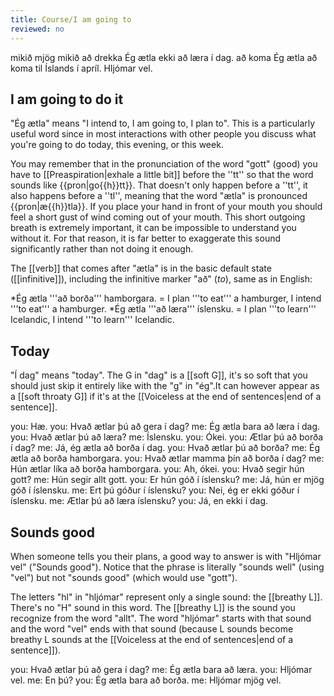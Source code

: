 ```yaml
---
title: Course/I am going to
reviewed: no
---
```

<vocabulary>
<!-- Ég ætla að elda . -->
mikið
mjög mikið
að drekka
Ég ætla ekki að læra í dag.
<!-- Ég ætla að drekka mikið vatn í dag. -->
að koma
Ég ætla að koma til Íslands í apríl.
Hljómar vel.
</vocabulary>

## I am going to do it
"Ég ætla" means "I intend to, I am going to, I plan to". This is a particularly useful word since in most interactions with other people you discuss what you're going to do today, this evening, or this week.

You may remember that in the pronunciation of the word "gott" (good) you have to [[Preaspiration|exhale a little bit]] before the ''tt'' so that the word sounds like {{pron|go{{h}}tt}}. That doesn't only happen before a ''tt'', it also happens before a ''tl'', meaning that the word "ætla" is pronounced {{pron|æ{{h}}tla}}. If you place your hand in front of your mouth you should feel a short gust of wind coming out of your mouth. This short outgoing breath is extremely important, it can be impossible to understand you without it. For that reason, it is far better to exaggerate this sound significantly rather than not doing it enough.

The [[verb]] that comes after "ætla" is in the basic default state ([[infinitive]]), including the infinitive marker "að" (*to*), same as in English:

*Ég ætla '''að borða''' hamborgara. = I plan '''to eat''' a hamburger, I intend '''to eat''' a hamburger.
*Ég ætla '''að læra''' íslensku. = I plan '''to learn''' Icelandic, I intend '''to learn''' Icelandic.

## Today
"Í dag" means "today". The G in "dag" is a [[soft G]], it's so soft that you should just skip it entirely like with the "g" in "ég".<note>It can however appear as a [[soft throaty G]] if it's at the [[Voiceless at the end of sentences|end of a sentence]].</note>

<Conversation>
you: Hæ.
you: Hvað ætlar þú að gera í dag?
me: Ég ætla bara að læra í dag.
you: Hvað ætlar þú að læra?
me: Íslensku.
you: Ókei.
you: Ætlar þú að borða í dag?
me: Já, ég ætla að borða í dag.
you: Hvað ætlar þú að borða?
me: Ég ætla að borða hamborgara.
you: Hvað ætlar mamma þín að borða í dag?
me: Hún ætlar líka að borða hamborgara.
you: Ah, ókei.
you: Hvað segir hún gott?
me: Hún segir allt gott.
you: Er hún góð í íslensku?
me: Já, hún er mjög góð í íslensku.
me: Ert þú góður í íslensku?
you: Nei, ég er ekki góður í íslensku.
me: Ætlar þú að læra íslensku?
you: Já, en ekki í dag.
</Conversation>

## Sounds good
When someone tells you their plans, a good way to answer is with "Hljómar vel" ("Sounds good"). Notice that the phrase is literally "sounds well" (using "vel") but not "sounds good" (which would use "gott").

The letters "hl" in "hljómar" represent only a single sound: the [[breathy L]]. There's no "H" sound in this word. The [[breathy L]] is the sound you recognize from the word "allt". The word "hljómar" starts with that sound and the word "vel" ends with that sound (because L sounds become breathy L sounds at the [[Voiceless at the end of sentences|end of a sentence]]).

<Conversation>
you: Hvað ætlar þú að gera í dag?
me: Ég ætla bara að læra.
you: Hljómar vel.
me: En þú?
you: Ég ætla bara að borða.
me: Hljómar mjög vel.
<Conversation>

